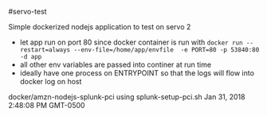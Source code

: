 #servo-test

Simple dockerized nodejs application to test on servo 2

- let app run on port 80 since docker container is run with `docker run --restart=always --env-file=/home/app/envfile  -e PORT=80 -p 53840:80 -d app`
- all other env variables are passed into continer at run time
- ideally have one process on ENTRYPOINT so that the logs will flow into docker log on host

docker/amzn-nodejs-splunk-pci
using splunk-setup-pci.sh Jan 31, 2018 2:48:08 PM GMT-0500
